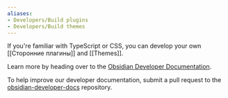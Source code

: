 ```yaml
---
aliases:
- Developers/Build plugins
- Developers/Build themes
---
```


If you're familiar with TypeScript or CSS, you can develop your own [[Сторонние плагины]] and [[Themes]]. 

Learn more by heading over to the [Obsidian Developer Documentation](https://docs.obsidian.md).

To help improve our developer documentation, submit a pull request to the [obsidian-developer-docs](https://github.com/obsidianmd/obsidian-developer-docs) repository.